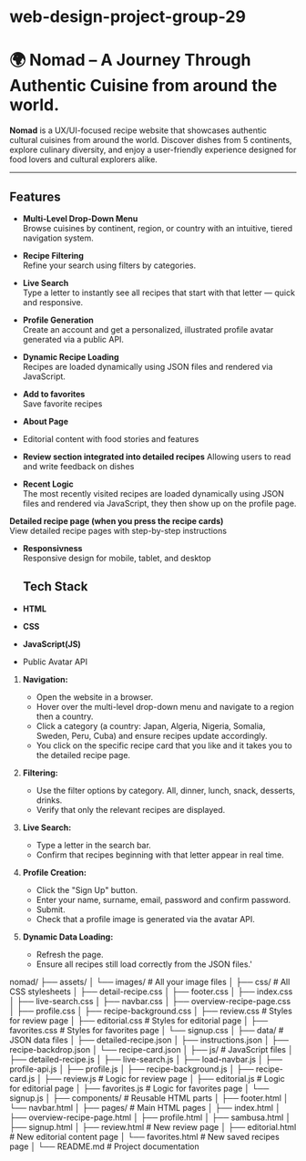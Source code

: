 ﻿# web-design-project-group-29
 # 🌍 Nomad – A Journey Through Authentic Cuisine from around the world.

**Nomad** is a UX/UI-focused recipe website that showcases authentic cultural cuisines from around the world. Discover dishes from 5 continents, explore culinary diversity, and enjoy a user-friendly experience designed for food lovers and cultural explorers alike.

---

## Features

-  **Multi-Level Drop-Down Menu**  
  Browse cuisines by continent, region, or country with an intuitive, tiered navigation system.

- **Recipe Filtering**  
  Refine your search using filters by categories.

- **Live Search**  
  Type a letter to instantly see all recipes that start with that letter — quick and responsive.

- **Profile Generation**  
  Create an account and get a personalized, illustrated profile avatar generated via a public API.

- **Dynamic Recipe Loading**  
  Recipes are loaded dynamically using JSON files and rendered via JavaScript.

- **Add to favorites**  
 Save favorite recipes

-  **About Page** 
- Editorial content with food stories and features

- **Review section integrated into detailed recipes**
  Allowing users to read and write feedback on dishes
 
- **Recent Logic**  
 The most recently visited recipes are loaded dynamically using JSON files and rendered via JavaScript, they then show up on the profile page.

 **Detailed recipe page (when you press the recipe cards)**  
 View detailed recipe pages with step-by-step instructions

- **Responsivness**  
 Responsive design for mobile, tablet, and desktop

  ## Tech Stack

- **HTML**
- **CSS**
- **JavaScript(JS)**
- Public Avatar API


1. **Navigation:**
   - Open the website in a browser.
   - Hover over the multi-level drop-down menu and navigate to a region then a country.
   - Click a category (a country: Japan, Algeria, Nigeria, Somalia, Sweden, Peru, Cuba) and ensure recipes update accordingly.
   - You click on the specific recipe card that you like and it takes you to the detailed recipe page. 

2. **Filtering:**
   - Use the filter options by category. All, dinner, lunch, snack, desserts, drinks.
   - Verify that only the relevant recipes are displayed.

3. **Live Search:**
   - Type a letter in the search bar.
   - Confirm that recipes beginning with that letter appear in real time.

4. **Profile Creation:**
   - Click the "Sign Up" button.
   - Enter your name, surname, email, password and confirm password.
   - Submit.
   - Check that a profile image is generated via the avatar API.

5. **Dynamic Data Loading:**
   - Refresh the page.
   - Ensure all recipes still load correctly from the JSON files.'
  
  
  nomad/
├── assets/
│ └── images/ # All your image files
│
├── css/ # All CSS stylesheets
│ ├── detail-recipe.css
│ ├── footer.css
│ ├── index.css
│ ├── live-search.css
│ ├── navbar.css
│ ├── overview-recipe-page.css
│ ├── profile.css
│ ├── recipe-background.css
│ ├── review.css # Styles for review page
│ ├── editorial.css # Styles for editorial page
│ ├── favorites.css # Styles for favorites page
│ └── signup.css
│
├── data/ # JSON data files
│ ├── detailed-recipe.json
│ ├── instructions.json
│ ├── recipe-backdrop.json
│ └── recipe-card.json
│
├── js/ # JavaScript files
│ ├── detailed-recipe.js
│ ├── live-search.js
│ ├── load-navbar.js
│ ├── profile-api.js
│ ├── profile.js
│ ├── recipe-background.js
│ ├── recipe-card.js
│ ├── review.js # Logic for review page
│ ├── editorial.js # Logic for editorial page
│ ├── favorites.js # Logic for favorites page
│ └── signup.js
│
├── components/ # Reusable HTML parts
│ ├── footer.html
│ └── navbar.html
│
├── pages/ # Main HTML pages
│ ├── index.html
│ ├── overview-recipe-page.html
│ ├── profile.html
│ ├── sambusa.html
│ ├── signup.html
│ ├── review.html # New review page
│ ├── editorial.html # New editorial content page
│ └── favorites.html # New saved recipes page
│
└── README.md # Project documentation


  



